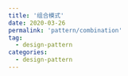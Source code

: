 ```yaml
---
title: '组合模式'
date: 2020-03-26
permalink: 'pattern/combination'
tag:
  - design-pattern
categories:
  - design-pattern
---
```

